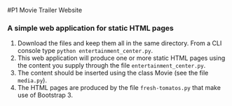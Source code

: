 #P1 Movie Trailer Website
### A simple web application for static HTML pages

1. Download the files and keep them all in the same directory. From a CLI console type `python entertainment_center.py`.
1. This web application will produce one or more static HTML pages using the content you supply through the file `entertainment_center.py`. 
2. The content should be inserted using the class Movie (see the file `media.py`). 
3. The HTML pages are produced by the file `fresh-tomatos.py` that make use of Bootstrap 3.

